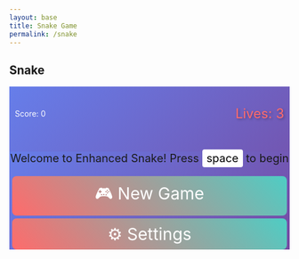 ```yaml
---
layout: base
title: Snake Game
permalink: /snake
---
```


<style>

    body{
    }
    .wrap{
        margin-left: auto;
        margin-right: auto;
    }

    canvas{
        display: none;
        border-style: solid;
        border-width: 10px;
        border-color: #FFFFFF;
        box-shadow: 0 0 20px rgba(255, 255, 255, 0.5);
    }
    canvas:focus{
        outline: none;
    }

    /* All screens style */
    #gameover p, #setting p, #menu p{
        font-size: 20px;
    }

    #gameover a, #setting a, #menu a{
        font-size: 30px;
        display: block;
        transition: all 0.3s ease;
        padding: 10px;
        margin: 5px;
        border-radius: 8px;
        background: linear-gradient(45deg, #FF6B6B, #4ECDC4);
        color: white;
        text-decoration: none;
    }

    #gameover a:hover, #setting a:hover, #menu a:hover{
        cursor: pointer;
        transform: scale(1.05);
        box-shadow: 0 5px 15px rgba(0,0,0,0.3);
    }

    #gameover a:hover::before, #setting a:hover::before, #menu a:hover::before{
        content: ">";
        margin-right: 10px;
    }

    #menu{
        display: block;
    }

    #gameover{
        display: none;
    }

    #setting{
        display: none;
    }

    #setting input{
        display:none;
    }

    #setting label{
        cursor: pointer;
        padding: 8px 16px;
        margin: 4px;
        border-radius: 20px;
        background: linear-gradient(45deg, #667eea, #764ba2);
        color: white;
        transition: all 0.3s ease;
    }

    #setting input:checked + label{
        background: linear-gradient(45deg, #FFF, #f0f0f0);
        color: #000;
        transform: scale(1.1);
    }

    .lives-display {
        font-size: 24px;
        color: #FF6B6B;
        text-shadow: 2px 2px 4px rgba(0,0,0,0.3);
    }

    .container {
        background: linear-gradient(135deg, #667eea 0%, #764ba2 100%) !important;
    }
</style>

<h2>Snake</h2>
<div class="container">
    <div style="display: flex; justify-content: space-between; align-items: center; padding: 10px;">
        <p class="fs-4" style="color: white;">Score: <span id="score_value">0</span></p>
        <p class="lives-display">Lives: <span id="lives_value">3</span></p>
    </div>
    <div class="container bg-secondary" style="text-align:center;">
        <!-- Main Menu -->
        <div id="menu" class="py-4 text-light">
            <p>Welcome to Enhanced Snake! Press <span style="background-color: #FFFFFF; color: #000000; padding: 4px 8px; border-radius: 4px;">space</span> to begin</p>
            <a id="new_game" class="link-alert">🎮 New Game</a>
            <a id="setting_menu" class="link-alert">⚙️ Settings</a>
        </div>
        <!-- Game Over -->
        <div id="gameover" class="py-4 text-light">
            <p>Game Over! Press <span style="background-color: #FFFFFF; color: #000000; padding: 4px 8px; border-radius: 4px;">space</span> to try again</p>
            <a id="new_game1" class="link-alert">🔄 Try Again</a>
            <a id="setting_menu1" class="link-alert">⚙️ Settings</a>
        </div>
        <!-- Play Screen -->
        <canvas id="snake" class="wrap" width="320" height="320" tabindex="1"></canvas>
        <!-- Settings Screen -->
        <div id="setting" class="py-4 text-light">
            <p>Settings Screen - Press <span style="background-color: #FFFFFF; color: #000000; padding: 4px 8px; border-radius: 4px;">space</span> to return</p>
            <a id="new_game2" class="link-alert">🎮 New Game</a>
            <br>
            <p>Speed:
                <input id="speed1" type="radio" name="speed" value="150" checked/>
                <label for="speed1">🐌 Slow</label>
                <input id="speed2" type="radio" name="speed" value="100"/>
                <label for="speed2">🚶 Normal</label>
                <input id="speed3" type="radio" name="speed" value="60"/>
                <label for="speed3">🏃 Fast</label>
                <input id="speed4" type="radio" name="speed" value="30"/>
                <label for="speed4">⚡ Lightning</label>
            </p>
            <p>Wall:
                <input id="wallon" type="radio" name="wall" value="1" checked/>
                <label for="wallon">🧱 On</label>
                <input id="walloff" type="radio" name="wall" value="0"/>
                <label for="walloff">🌀 Off</label>
            </p>
            <p>Growth Rate:
                <input id="growth1" type="radio" name="growth" value="1" checked/>
                <label for="growth1">🐍 Normal</label>
                <input id="growth2" type="radio" name="growth" value="2"/>
                <label for="growth2">🐲 Double</label>
                <input id="growth3" type="radio" name="growth" value="3"/>
                <label for="growth3">🐉 Triple</label>
            </p>
        </div>
    </div>
</div>

<script>
    (function(){
        /* Attributes of Game */
        /////////////////////////////////////////////////////////////
        // Canvas & Context
        const canvas = document.getElementById("snake");
        const ctx = canvas.getContext("2d");
        // HTML Game IDs
        const SCREEN_SNAKE = 0;
        const screen_snake = document.getElementById("snake");
        const ele_score = document.getElementById("score_value");
        const ele_lives = document.getElementById("lives_value");
        const speed_setting = document.getElementsByName("speed");
        const wall_setting = document.getElementsByName("wall");
        const growth_setting = document.getElementsByName("growth");
        // HTML Screen IDs (div)
        const SCREEN_MENU = -1, SCREEN_GAME_OVER=1, SCREEN_SETTING=2;
        const screen_menu = document.getElementById("menu");
        const screen_game_over = document.getElementById("gameover");
        const screen_setting = document.getElementById("setting");
        // HTML Event IDs (a tags)
        const button_new_game = document.getElementById("new_game");
        const button_new_game1 = document.getElementById("new_game1");
        const button_new_game2 = document.getElementById("new_game2");
        const button_setting_menu = document.getElementById("setting_menu");
        const button_setting_menu1 = document.getElementById("setting_menu1");
        // Game Control
        const BLOCK = 10;   // size of block rendering
        let SCREEN = SCREEN_MENU;
        let snake;
        let snake_dir;
        let snake_next_dir;
        let snake_speed;
        let food = {x: 0, y: 0};
        let obstacles = [];
        let score;
        let lives;
        let wall;
        let growthRate;
        let foods = []; // Multiple foods
        
        /* Display Control */
        /////////////////////////////////////////////////////////////
        let showScreen = function(screen_opt){
            SCREEN = screen_opt;
            switch(screen_opt){
                case SCREEN_SNAKE:
                    screen_snake.style.display = "block";
                    screen_menu.style.display = "none";
                    screen_setting.style.display = "none";
                    screen_game_over.style.display = "none";
                    break;
                case SCREEN_GAME_OVER:
                    screen_snake.style.display = "block";
                    screen_menu.style.display = "none";
                    screen_setting.style.display = "none";
                    screen_game_over.style.display = "block";
                    break;
                case SCREEN_SETTING:
                    screen_snake.style.display = "none";
                    screen_menu.style.display = "none";
                    screen_setting.style.display = "block";
                    screen_game_over.style.display = "none";
                    break;
            }
        }
        
        /* Actions and Events  */
        /////////////////////////////////////////////////////////////
        window.onload = function(){
            // HTML Events to Functions
            button_new_game.onclick = function(){newGame();};
            button_new_game1.onclick = function(){newGame();};
            button_new_game2.onclick = function(){newGame();};
            button_setting_menu.onclick = function(){showScreen(SCREEN_SETTING);};
            button_setting_menu1.onclick = function(){showScreen(SCREEN_SETTING);};
            
            // speed
            setSnakeSpeed(150);
            for(let i = 0; i < speed_setting.length; i++){
                speed_setting[i].addEventListener("click", function(){
                    for(let i = 0; i < speed_setting.length; i++){
                        if(speed_setting[i].checked){
                            setSnakeSpeed(speed_setting[i].value);
                        }
                    }
                });
            }
            
            // wall setting
            setWall(1);
            for(let i = 0; i < wall_setting.length; i++){
                wall_setting[i].addEventListener("click", function(){
                    for(let i = 0; i < wall_setting.length; i++){
                        if(wall_setting[i].checked){
                            setWall(wall_setting[i].value);
                        }
                    }
                });
            }
            
            // growth rate setting
            setGrowthRate(1);
            for(let i = 0; i < growth_setting.length; i++){
                growth_setting[i].addEventListener("click", function(){
                    for(let i = 0; i < growth_setting.length; i++){
                        if(growth_setting[i].checked){
                            setGrowthRate(growth_setting[i].value);
                        }
                    }
                });
            }
            
            // activate window events
            window.addEventListener("keydown", function(evt) {
                // spacebar detected
                if(evt.code === "Space" && SCREEN !== SCREEN_SNAKE)
                    newGame();
            }, true);
        }
        
        /* Snake is on the Go (Driver Function)  */
        /////////////////////////////////////////////////////////////
        let mainLoop = function(){
            let _x = snake[0].x;
            let _y = snake[0].y;
            snake_dir = snake_next_dir;   // read async event key
            // Direction 0 - Up, 1 - Right, 2 - Down, 3 - Left
            switch(snake_dir){
                case 0: _y--; break;
                case 1: _x++; break;
                case 2: _y++; break;
                case 3: _x--; break;
            }
            snake.pop(); // tail is removed
            snake.unshift({x: _x, y: _y}); // head is new in new position/orientation
            
            // Wall Checker
            if(wall === 1){
                // Wall on, Game over test
                if (snake[0].x < 0 || snake[0].x === canvas.width / BLOCK || snake[0].y < 0 || snake[0].y === canvas.height / BLOCK){
                    loseLife();
                    return;
                }
            }else{
                // Wall Off, Circle around
                for(let i = 0, x = snake.length; i < x; i++){
                    if(snake[i].x < 0){
                        snake[i].x = snake[i].x + (canvas.width / BLOCK);
                    }
                    if(snake[i].x === canvas.width / BLOCK){
                        snake[i].x = snake[i].x - (canvas.width / BLOCK);
                    }
                    if(snake[i].y < 0){
                        snake[i].y = snake[i].y + (canvas.height / BLOCK);
                    }
                    if(snake[i].y === canvas.height / BLOCK){
                        snake[i].y = snake[i].y - (canvas.height / BLOCK);
                    }
                }
            }
            
            // Snake vs Snake checker
            for(let i = 1; i < snake.length; i++){
                // Game over test
                if (snake[0].x === snake[i].x && snake[0].y === snake[i].y){
                    loseLife();
                    return;
                }
            }
            
            // Obstacle collision checker
            for(let i = 0; i < obstacles.length; i++){
                if(checkBlock(snake[0].x, snake[0].y, obstacles[i].x, obstacles[i].y)){
                    loseLife();
                    return;
                }
            }
            
            // Snake eats food checker (multiple foods)
            for(let i = foods.length - 1; i >= 0; i--){
                if(checkBlock(snake[0].x, snake[0].y, foods[i].x, foods[i].y)){
                    // Add segments based on growth rate
                    for(let j = 0; j < growthRate; j++){
                        snake[snake.length] = {x: snake[0].x, y: snake[0].y};
                    }
                    altScore(score += 10);
                    foods.splice(i, 1); // Remove eaten food
                    addFood(); // Add new food
                }
            }
            
            // Repaint canvas with gradient background
            let gradient = ctx.createLinearGradient(0, 0, canvas.width, canvas.height);
            gradient.addColorStop(0, '#2C3E50');
            gradient.addColorStop(1, '#4A6741');
            ctx.fillStyle = gradient;
            ctx.fillRect(0, 0, canvas.width, canvas.height);
            
            // Paint obstacles
            ctx.fillStyle = "#8B4513";
            for(let i = 0; i < obstacles.length; i++){
                ctx.fillRect(obstacles[i].x * BLOCK, obstacles[i].y * BLOCK, BLOCK, BLOCK);
                // Add glow effect to obstacles
                ctx.shadowColor = "#FF4500";
                ctx.shadowBlur = 10;
                ctx.fillRect(obstacles[i].x * BLOCK, obstacles[i].y * BLOCK, BLOCK, BLOCK);
                ctx.shadowBlur = 0;
            }
            
            // Paint snake with glow effect
            for(let i = 0; i < snake.length; i++){
                if(i === 0){
                    // Snake head - different color and glow
                    ctx.fillStyle = "#00FF00";
                    ctx.shadowColor = "#00FF00";
                    ctx.shadowBlur = 15;
                } else {
                    // Snake body - gradient effect
                    ctx.fillStyle = "#32CD32";
                    ctx.shadowColor = "#32CD32";
                    ctx.shadowBlur = 5;
                }
                ctx.fillRect(snake[i].x * BLOCK, snake[i].y * BLOCK, BLOCK, BLOCK);
            }
            ctx.shadowBlur = 0;
            
            // Paint foods with different colors and glow
            for(let i = 0; i < foods.length; i++){
                ctx.fillStyle = "#FF1493";
                ctx.shadowColor = "#FF1493";
                ctx.shadowBlur = 20;
                ctx.fillRect(foods[i].x * BLOCK, foods[i].y * BLOCK, BLOCK, BLOCK);
            }
            ctx.shadowBlur = 0;
            
            // Recursive call after speed delay
            setTimeout(mainLoop, snake_speed);
        }
        
        /* New Game setup */
        /////////////////////////////////////////////////////////////
        let newGame = function(){
            // snake game screen
            showScreen(SCREEN_SNAKE);
            screen_snake.focus();
            // game score to zero
            score = 0;
            lives = 3;
            altScore(score);
            altLives(lives);
            // initial snake
            snake = [];
            snake.push({x: 0, y: 15});
            snake_next_dir = 1;
            // multiple foods on canvas
            foods = [];
            addFood();
            addFood();
            // add obstacles
            addObstacles();
            // activate canvas event
            canvas.onkeydown = function(evt) {
                changeDir(evt.keyCode);
            }
            mainLoop();
        }
        
        /* Life Management */
        /////////////////////////////////////////////////////////////
        let loseLife = function(){
            lives--;
            altLives(lives);
            if(lives <= 0){
                showScreen(SCREEN_GAME_OVER);
            } else {
                // Reset snake position but keep score
                snake = [];
                snake.push({x: 0, y: 15});
                snake_next_dir = 1;
                // Clear existing foods and add new ones
                foods = [];
                addFood();
                addFood();
                // Restart the game loop
                setTimeout(mainLoop, snake_speed);
            }
        }
        
        /* Key Inputs and Actions */
        /////////////////////////////////////////////////////////////
        let changeDir = function(key){
            // test key and switch direction (arrow keys and WASD)
            switch(key) {
                case 37:    // left arrow
                case 65:    // A key
                    if (snake_dir !== 1)    // not right
                        snake_next_dir = 3; // then switch left
                    break;
                case 38:    // up arrow
                case 87:    // W key
                    if (snake_dir !== 2)    // not down
                        snake_next_dir = 0; // then switch up
                    break;
                case 39:    // right arrow
                case 68:    // D key
                    if (snake_dir !== 3)    // not left
                        snake_next_dir = 1; // then switch right
                    break;
                case 40:    // down arrow
                case 83:    // S key
                    if (snake_dir !== 0)    // not up
                        snake_next_dir = 2; // then switch down
                    break;
            }
        }
        
        /* Random food placement */
        /////////////////////////////////////////////////////////////
        let addFood = function(){
            let newFood = {
                x: Math.floor(Math.random() * ((canvas.width / BLOCK) - 1)),
                y: Math.floor(Math.random() * ((canvas.height / BLOCK) - 1))
            };
            
            // Check collision with snake
            for(let i = 0; i < snake.length; i++){
                if(checkBlock(newFood.x, newFood.y, snake[i].x, snake[i].y)){
                    addFood();
                    return;
                }
            }
            
            // Check collision with obstacles
            for(let i = 0; i < obstacles.length; i++){
                if(checkBlock(newFood.x, newFood.y, obstacles[i].x, obstacles[i].y)){
                    addFood();
                    return;
                }
            }
            
            foods.push(newFood);
        }
        
        /* Add Obstacles */
        /////////////////////////////////////////////////////////////
        let addObstacles = function(){
            obstacles = [];
            let numObstacles = 5;
            for(let i = 0; i < numObstacles; i++){
                let obstacle = {
                    x: Math.floor(Math.random() * ((canvas.width / BLOCK) - 1)),
                    y: Math.floor(Math.random() * ((canvas.height / BLOCK) - 1))
                };
                
                // Make sure obstacles don't spawn on snake or food
                let valid = true;
                for(let j = 0; j < snake.length; j++){
                    if(checkBlock(obstacle.x, obstacle.y, snake[j].x, snake[j].y)){
                        valid = false;
                        break;
                    }
                }
                
                if(valid){
                    obstacles.push(obstacle);
                } else {
                    i--; // Try again
                }
            }
        }
        
        /* Collision Detection */
        /////////////////////////////////////////////////////////////
        let checkBlock = function(x, y, _x, _y){
            return (x === _x && y === _y);
        }
        
        /* Update Score */
        /////////////////////////////////////////////////////////////
        let altScore = function(score_val){
            ele_score.innerHTML = String(score_val);
        }
        
        /* Update Lives */
        /////////////////////////////////////////////////////////////
        let altLives = function(lives_val){
            ele_lives.innerHTML = String(lives_val);
        }
        
        /////////////////////////////////////////////////////////////
        // Change the snake speed...
        let setSnakeSpeed = function(speed_value){
            snake_speed = parseInt(speed_value);
        }
        
        /////////////////////////////////////////////////////////////
        let setWall = function(wall_value){
            wall = parseInt(wall_value);
            if(wall === 0){screen_snake.style.borderColor = "#606060";}
            if(wall === 1){screen_snake.style.borderColor = "#FFFFFF";}
        }
        
        /////////////////////////////////////////////////////////////
        let setGrowthRate = function(growth_value){
            growthRate = parseInt(growth_value);
        }
    })();
</script>